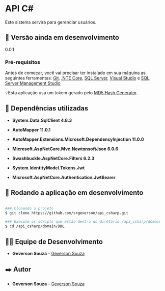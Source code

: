 # API C#
Este sistema servirá para gerenciar usuários.

## 📌 Versão ainda em desenvolvimento
0.0.1

### Pré-requisitos
Antes de começar, você vai precisar ter instalado em sua máquina as seguintes ferramentas:
[Git](https://git-scm.com), [.NTE Core](https://dotnet.microsoft.com/en-us/download), [SQL Server](https://www.microsoft.com/pt-br/sql-server/sql-server-downloads), [Visual Studio](https://visualstudio.microsoft.com/) e [SQL Server Management Studio](https://docs.microsoft.com/en-us/sql/ssms/download-sql-server-management-studio-ssms?view=sql-server-ver16)

💡Esta aplicação usa um tokem gerado pelo [MD5 Hash Generator](https://www.md5hashgenerator.com).

## 🚀 Dependências utilizadas

* **System.Data.SqlClient 4.8.3**

* **AutoMapper 11.0.1**

* **AutoMapper.Extensions.Microsoft.DependencyInjection 11.0.0**

* **Microsoft.AspNetCore.Mvc.NewtonsoftJson 6.0.6**

* **Swashbuckle.AspNetCore.Filters 6.2.3**

* **System.IdentityModel.Tokens.Jwt**

* **Microsoft.AspNetCore.Authentication.JwtBearer**

## 🎲 Rodando a aplicação em desenvolvimento

```bash

### Clonando o projeto
$ git clone https://github.com/srgeverson/api_csharp.git

### Execute os scripts que estão dentro do dirétório /api_csharp/domain/DDL
$ cd /api_csharp/domain/DDL

```

## 👨‍💻 Equipe de Desenvolvimento

* **Geverson Souza** - [Geverson Souza](https://www.linkedin.com/in/geverson-souza-033aa193/)

## ✒️ Autor

* **Geverson Souza** - [Geverson Souza](https://www.linkedin.com/in/geverson-souza-033aa193/)
